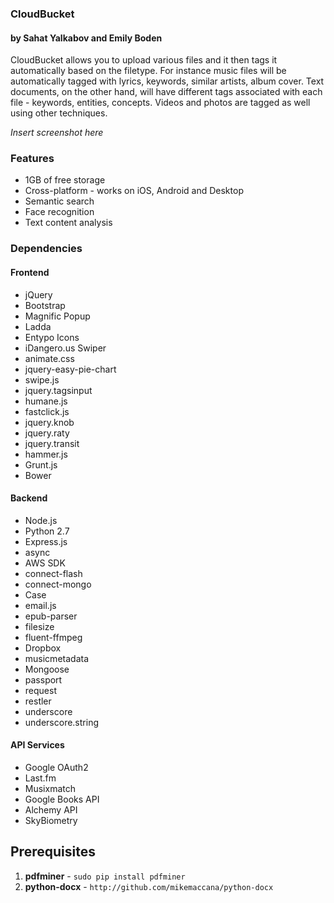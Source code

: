 ### CloudBucket
#### by Sahat Yalkabov and Emily Boden
CloudBucket allows you to upload various files and it then tags it automatically based on the filetype. 
For instance music files will be automatically tagged with lyrics, keywords, similar artists, album cover.
Text documents, on the other hand, will have different tags associated with each file - keywords, entities, concepts.
Videos and photos are tagged as well using other techniques.

*Insert screenshot here*

### Features
- 1GB of free storage
- Cross-platform - works on iOS, Android and Desktop
- Semantic search
- Face recognition
- Text content analysis

### Dependencies

#### Frontend
- jQuery
- Bootstrap
- Magnific Popup
- Ladda
- Entypo Icons
- iDangero.us Swiper
- animate.css
- jquery-easy-pie-chart
- swipe.js
- jquery.tagsinput
- humane.js
- fastclick.js
- jquery.knob
- jquery.raty
- jquery.transit
- hammer.js
- Grunt.js
- Bower

#### Backend
- Node.js
- Python 2.7
- Express.js
- async
- AWS SDK
- connect-flash
- connect-mongo
- Case
- email.js
- epub-parser
- filesize
- fluent-ffmpeg
- Dropbox
- musicmetadata
- Mongoose
- passport
- request
- restler
- underscore
- underscore.string

#### API Services
- Google OAuth2
- Last.fm
- Musixmatch
- Google Books API
- Alchemy API
- SkyBiometry

Prerequisites
-------------
1. **pdfminer** - `sudo pip install pdfminer`
2. **python-docx** - `http://github.com/mikemaccana/python-docx`
